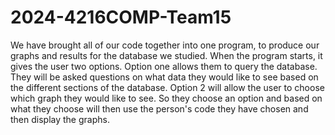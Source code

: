 # 2024-4216COMP-Team15
We have brought all of our code together into one program, to produce our graphs and results for the database we studied. When the program starts, it gives the user two options. Option one allows them to query the database. They will be asked questions on what data they would like to see based on the different sections of the database. Option 2 will allow the user to choose which graph they would like to see. So they choose an option and based on what they choose will then use the person's code they have chosen and then display the graphs.
